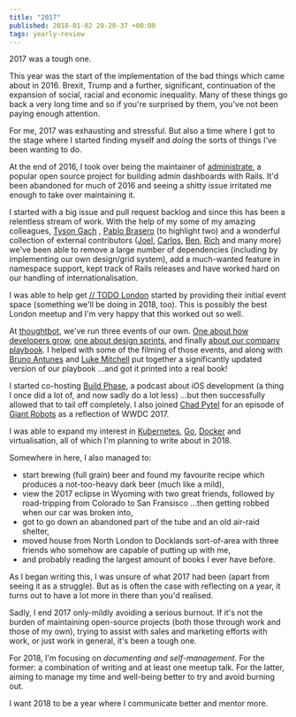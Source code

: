 ```yaml
---
title: "2017"
published: 2018-01-02 20-20-37 +00:00
tags: yearly-review
---
```


2017 was a tough one.

This year was the start of the implementation of the bad things which came
about in 2016. Brexit, Trump and a further, significant, continuation of the
expansion of social, racial and economic inequality. Many of these things go
back a very long time and so if you're surprised by them, you've not been
paying enough attention.

For me, 2017 was exhausting and stressful. But also a time where I got to the
stage where I started finding myself and *doing* the sorts of things I've been
wanting to do.

At the end of 2016, I took over being the maintainer of [administrate][], a
popular open source project for building admin dashboards with Rails. It'd been
abandoned for much of 2016 and seeing a shitty issue irritated me enough to
take over maintaining it.

I started with a big issue and pull request backlog and since this has been a
relentless stream of work. With the help of my some of my amazing colleagues,
[Tyson Gach][] , [Pablo Brasero][] (to highlight two) and a wonderful
collection of external contributors ([Joel][], [Carlos][], [Ben][], [Rich][] 
and many more) we've been able to remove a large number of dependencies 
(including by implementing our own design/grid system), add a much-wanted 
feature in namespace support, kept track of Rails releases and have worked hard 
on our handling of internationalisation.

I was able to help get [// TODO London][todo] started by providing their
initial event space (something we'll be doing in 2018, too). This is
possibly the best London meetup and I'm very happy that this worked out so
well.

At [thoughtbot][], we've run three events of our own. [One about how
developers grow][dev-path-event], [one about design
sprints][design-sprint-event], and finally [about our company
playbook][playbook-podcast]. I helped with some of the filming of those
events, and along with [Bruno Antunes][] and [Luke Mitchell][] put
together a significantly updated version of our playbook ...and got it printed
into a real book!

I started co-hosting [Build Phase][], a podcast about iOS development (a
thing I once did a lot of, and now sadly do a lot less) ...but then
successfully allowed that to tail off completely. I also joined [Chad
Pytel][] for an episode of [Giant Robots][] as a reflection of WWDC
2017.

I was able to expand my interest in [Kubernetes][], [Go][],
[Docker][] and virtualisation, all of which I'm planning to write about in
2018.

Somewhere in here, I also managed to:

-   start brewing (full grain) beer and found my favourite recipe which
    produces a not-too-heavy dark beer (much like a mild),
-   view the 2017 eclipse in Wyoming with two great friends, followed by
    road-tripping from Colorado to San Fransisco ...then getting robbed when
    our car was broken into,
-   got to go down an abandoned part of the tube and an old air-raid shelter,
-   moved house from North London to Docklands sort-of-area with three friends
    who somehow are capable of putting up with me,
-   and probably reading the largest amount of books I ever have before.

As I began writing this, I was unsure of what 2017 had been (apart from seeing
it as a struggle). But as is often the case with reflecting on a year, it turns
out to have a lot more in there than you'd realised.

Sadly, I end 2017 only-mildly avoiding a serious burnout. If it's not the
burden of maintaining open-source projects (both those through work and those
of my own), trying to assist with sales and marketing efforts with work, or
just work in general, it's been a tough one.

For 2018, I'm focusing on *documenting and self-management*. For the former: a
combination of writing and at least one meetup talk. For the latter, aiming to
manage my time and well-being better to try and avoid burning out.

I want 2018 to be a year where I communicate better and mentor more.

[administrate]: https://github.com/thoughtbot/administrate
[Tyson Gach]: https://www.tysongach.com
[Pablo Brasero]: http://www.pablobm.com
[Joel]: https://github.com/jayroh
[Carlos]: https://github.com/carlosramireziii
[Ben]: https://github.com/BenMorganIO
[Rich]: https://github.com/pedantic-git
[todo]: https://todo-london.com
[thoughtbot]: https://thoughtbot.com/london
[dev-path-event]: https://www.youtube.com/watch?v=3LiY4uhuTeQ
[design-sprint-event]: https://www.eventbrite.co.uk/e/panel-discussion-design-sprints-tickets-36773548674#
[playbook-podcast]: http://giantrobots.fm/256
[Bruno Antunes]: https://nootch.net
[Luke Mitchell]: http://www.interroban.gg
[Build Phase]: /posts/co-hosting-build-phase-podcast.html
[Chad Pytel]: http://chadpytel.com/
[Giant Robots]: /posts/giant-robots-podcast-wwdc.html
[Kubernetes]: https://kubernetes.io
[Go]: https://golang.org
[Docker]: https://www.docker.com

